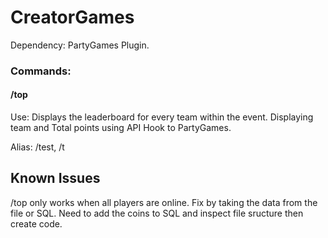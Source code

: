 # CreatorGames
Dependency: PartyGames Plugin.

### Commands:

#### /top
Use: Displays the leaderboard for every team within the event. Displaying team and Total points using API Hook to PartyGames. 

Alias: /test, /t

## Known Issues

/top only works when all players are online.
Fix by taking the data from the file or SQL. Need to add the coins to SQL and inspect file sructure then create code.